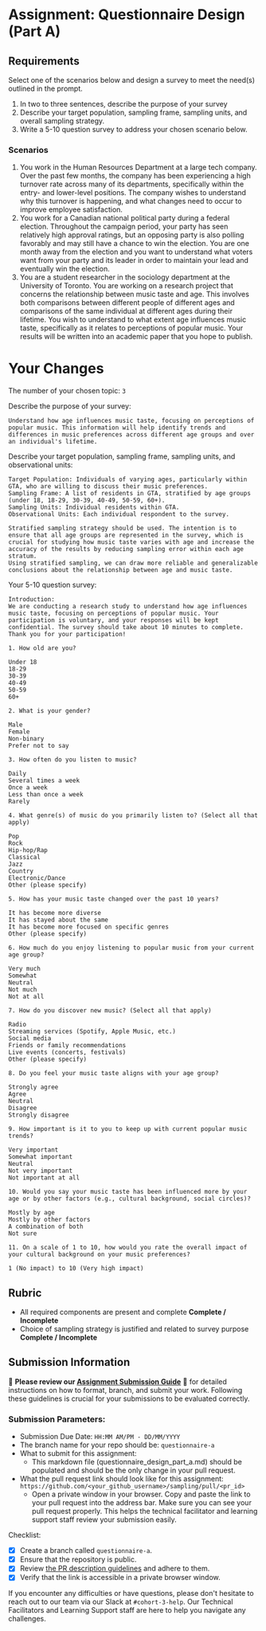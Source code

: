# Assignment: Questionnaire Design (Part A)

## Requirements
Select one of the scenarios below and design a survey to meet the need(s) outlined in the prompt.

1.	In two to three sentences, describe the purpose of your survey
2.	Describe your target population, sampling frame, sampling units, and overall sampling strategy.
3.	Write a 5-10 question survey to address your chosen scenario below.


### Scenarios
1.	You work in the Human Resources Department at a large tech company. Over the past few months, the company has been experiencing a high turnover rate across many of its departments, specifically within the entry- and lower-level positions. The company wishes to understand why this turnover is happening, and what changes need to occur to improve employee satisfaction.
2.	You work for a Canadian national political party during a federal election. Throughout the campaign period, your party has seen relatively high approval ratings, but an opposing party is also polling favorably and may still have a chance to win the election. You are one month away from the election and you want to understand what voters want from your party and its leader in order to maintain your lead and eventually win the election.
3.	You are a student researcher in the sociology department at the University of Toronto. You are working on a research project that concerns the relationship between music taste and age. This involves both comparisons between different people of different ages and comparisons of the same individual at different ages during their lifetime. You wish to understand to what extent age influences music taste, specifically as it relates to perceptions of popular music. Your results will be written into an academic paper that you hope to publish.


# Your Changes

The number of your chosen topic: `3`

Describe the purpose of your survey:
```
Understand how age influences music taste, focusing on perceptions of popular music. This information will help identify trends and differences in music preferences across different age groups and over an individual's lifetime.
```

Describe your target population, sampling frame, sampling units, and observational units:
```
Target Population: Individuals of varying ages, particularly within GTA, who are willing to discuss their music preferences.
Sampling Frame: A list of residents in GTA, stratified by age groups (under 18, 18-29, 30-39, 40-49, 50-59, 60+).
Sampling Units: Individual residents within GTA.
Observational Units: Each individual respondent to the survey.

Stratified sampling strategy should be used. The intention is to ensure that all age groups are represented in the survey, which is crucial for studying how music taste varies with age and increase the accuracy of the results by reducing sampling error within each age stratum.
Using stratified sampling, we can draw more reliable and generalizable conclusions about the relationship between age and music taste.

```

Your 5-10 question survey:
```
Introduction: 
We are conducting a research study to understand how age influences music taste, focusing on perceptions of popular music. Your participation is voluntary, and your responses will be kept confidential. The survey should take about 10 minutes to complete. Thank you for your participation!

1. How old are you?

Under 18
18-29
30-39
40-49
50-59
60+

2. What is your gender?

Male
Female
Non-binary
Prefer not to say

3. How often do you listen to music?

Daily
Several times a week
Once a week
Less than once a week
Rarely

4. What genre(s) of music do you primarily listen to? (Select all that apply)

Pop
Rock
Hip-hop/Rap
Classical
Jazz
Country
Electronic/Dance
Other (please specify)

5. How has your music taste changed over the past 10 years?

It has become more diverse
It has stayed about the same
It has become more focused on specific genres
Other (please specify)

6. How much do you enjoy listening to popular music from your current age group?

Very much
Somewhat
Neutral
Not much
Not at all

7. How do you discover new music? (Select all that apply)

Radio
Streaming services (Spotify, Apple Music, etc.)
Social media
Friends or family recommendations
Live events (concerts, festivals)
Other (please specify)

8. Do you feel your music taste aligns with your age group?

Strongly agree
Agree
Neutral
Disagree
Strongly disagree

9. How important is it to you to keep up with current popular music trends?

Very important
Somewhat important
Neutral
Not very important
Not important at all

10. Would you say your music taste has been influenced more by your age or by other factors (e.g., cultural background, social circles)?

Mostly by age
Mostly by other factors
A combination of both
Not sure

11. On a scale of 1 to 10, how would you rate the overall impact of your cultural background on your music preferences?

1 (No impact) to 10 (Very high impact)
```

## Rubric

-	All required components are present and complete **Complete / Incomplete**
-	Choice of sampling strategy is justified and related to survey purpose **Complete / Incomplete**

## Submission Information

🚨 **Please review our [Assignment Submission Guide](https://github.com/UofT-DSI/onboarding/blob/main/onboarding_documents/submissions.md)** 🚨 for detailed instructions on how to format, branch, and submit your work. Following these guidelines is crucial for your submissions to be evaluated correctly.

### Submission Parameters:
* Submission Due Date: `HH:MM AM/PM - DD/MM/YYYY`
* The branch name for your repo should be: `questionnaire-a`
* What to submit for this assignment:
    * This markdown file (questionnaire_design_part_a.md) should be populated and should be the only change in your pull request.
* What the pull request link should look like for this assignment: `https://github.com/<your_github_username>/sampling/pull/<pr_id>`
    * Open a private window in your browser. Copy and paste the link to your pull request into the address bar. Make sure you can see your pull request properly. This helps the technical facilitator and learning support staff review your submission easily.

Checklist:
- [X] Create a branch called `questionnaire-a`.
- [X] Ensure that the repository is public.
- [X] Review [the PR description guidelines](https://github.com/UofT-DSI/onboarding/blob/main/onboarding_documents/submissions.md#guidelines-for-pull-request-descriptions) and adhere to them.
- [X] Verify that the link is accessible in a private browser window.

If you encounter any difficulties or have questions, please don't hesitate to reach out to our team via our Slack at `#cohort-3-help`. Our Technical Facilitators and Learning Support staff are here to help you navigate any challenges.
